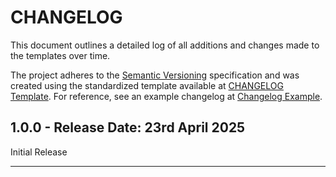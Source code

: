 # CHANGELOG

This document outlines a detailed log of all additions and changes made to the templates over time.

The project adheres to the [Semantic Versioning][SEMVER] specification and was created using the standardized template available at [CHANGELOG Template][ChangelogTemplate]. For reference, see an example changelog at [Changelog Example][ChangelogExample].

## 1.0.0 - Release Date: 23rd April 2025

Initial Release

---

[ChangelogTemplate]:https://github.com/DigiXess/repo-templates/blob/main/templates/CHANGELOG/documents/CHANGELOG-Template.md "Document Changelog Template"  
[ChangelogExample]: https://github.com/DigiXess/repo-templates/blob/main/templates/CHANGELOG/documents/EXAMPLE.md "Example of a Changelog"
[SEMVER]: https://semver.org/spec/v2.0.0.html "Semantic Versioning"